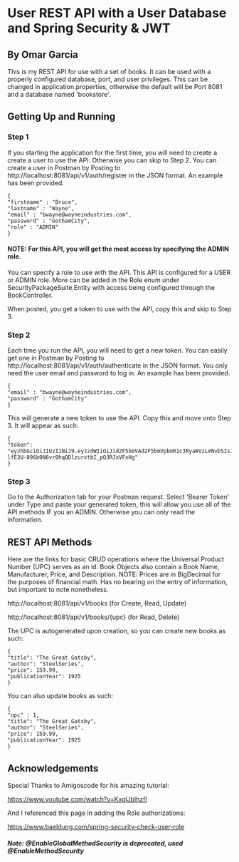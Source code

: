 # User REST API with a User Database and Spring Security & JWT

## By Omar Garcia

This is my REST API for use with a set of books. It can be used with a properly
configured database, port, and user privileges. This can be changed in application.properties,
otherwise the default will be Port 8081 and a database named 'bookstore'.

## Getting Up and Running

### Step 1

If you starting the application for the first time, you will need to create a create a
user to use the API. Otherwise you can skip to Step 2. You can create a user in Postman by Posting to
http://localhost:8081/api/v1/auth/register in the JSON format. An example has been provided.

```
{
"firstname" : "Bruce",
"lastname" : "Wayne",
"email" : "bwayne@wayneindustries.com",
"password" : "GothamCity",
"role" : "ADMIN"
}
```

#### NOTE: For this API, you will get the most access by specifying the ADMIN role.

You can specify a role to use with the API. This API is configured for a USER
or ADMIN role. More can be added in the Role enum under SecurityPackageSuite.Entity
with access being configured through the BookController. 

When posted, you get a token to use with the API, copy this and skip to Step 3.

### Step 2

Each time you run the API, you will need to get a new token. You can easily get one 
in Postman by Posting to http://localhost:8081/api/v1/auth/authenticate in the JSON
format. You only need the user email and password to log in. An example has been 
provided.

```
{
"email" : "bwayne@wayneindustries.com",
"password" : "GothamCity"
}
```

This will generate a new token to use the API. Copy this and move onto Step 3.
It will appear as such:

```
{
"token": "eyJhbGciOiJIUzI1NiJ9.eyJzdWIiOiJid2F5bmVAd2F5bmVpbmR1c3RyaWVzLmNvbSIsImlhdCI6MTY4MjMwNDIxMSwiZXhwIjoxNjgyMzA1NjUxfQ.zR-lfE3U-896b0N6vr0hqQDlzurxtbI_pQ3RJxVFxHg"
}
```

### Step 3

Go to the Authorization tab for your Postman request. Select 'Bearer Token' under Type
and paste your generated token, this will allow you use all of the API methods IF you
an ADMIN. Otherwise you can only read the information.

## REST API Methods

Here are the links for basic CRUD operations where the Universal Product Number (UPC)
serves as an id. Book Objects also contain a Book Name, Manufacturer, Price,
and Description. NOTE: Prices are in BigDecimal for the purposes of financial math. 
Has no bearing on the entry of information, but important to note nonetheless.

http://localhost:8081/api/v1/books (for Create, Read, Update)

http://localhost:8081/api/v1/books/{upc} (for Read, Delete)

The UPC is autogenerated upon creation, so you can create new books as such:

```
{
"title": "The Great Gatsby",
"author": "SteelSeries",
"price": 159.99,
"publicationYear": 1925
}
```


You can also update books as such:

```
{
"upc" : 1,
"title": "The Great Gatsby",
"author": "SteelSeries",
"price": 159.99,
"publicationYear": 1925
}
```

## Acknowledgements

Special Thanks to Amigoscode for his amazing tutorial:

https://www.youtube.com/watch?v=KxqlJblhzfI

And I referenced this page in adding the Role authorizations: 

https://www.baeldung.com/spring-security-check-user-role

##### Note: @EnableGlobalMethodSecurity is deprecated, used @EnableMethodSecurity


